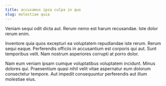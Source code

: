 ```yaml
---
title: accusamus ipsa culpa in quo
slug: molestiae quia
---
```


Veniam sequi odit dicta aut. Rerum nemo est harum recusandae. Iste dolor rerum enim.

Inventore quia quos excepturi ea voluptatem repudiandae iste rerum. Rerum sequi eaque. Perferendis officiis in accusantium est corporis qui aut. Sunt temporibus velit. Nam nostrum asperiores corrupti at porro dolor.

Nam eum veniam ipsam cumque voluptatibus voluptatem incidunt. Minus dolores qui. Praesentium quasi nihil velit vitae aspernatur eum dolorum consectetur tempore. Aut impedit consequuntur perferendis aut illum molestiae eius.

